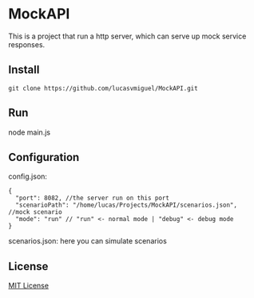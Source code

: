 # MockAPI

This is a project that run a http server, which can serve up mock service responses.

## Install

    git clone https://github.com/lucasvmiguel/MockAPI.git

## Run

node main.js

## Configuration

config.json:

    {
      "port": 8082, //the server run on this port
      "scenarioPath": "/home/lucas/Projects/MockAPI/scenarios.json", //mock scenario
      "mode": "run" // "run" <- normal mode | "debug" <- debug mode
    }

scenarios.json: here you can simulate scenarios

## License

[MIT License](LICENSE)
